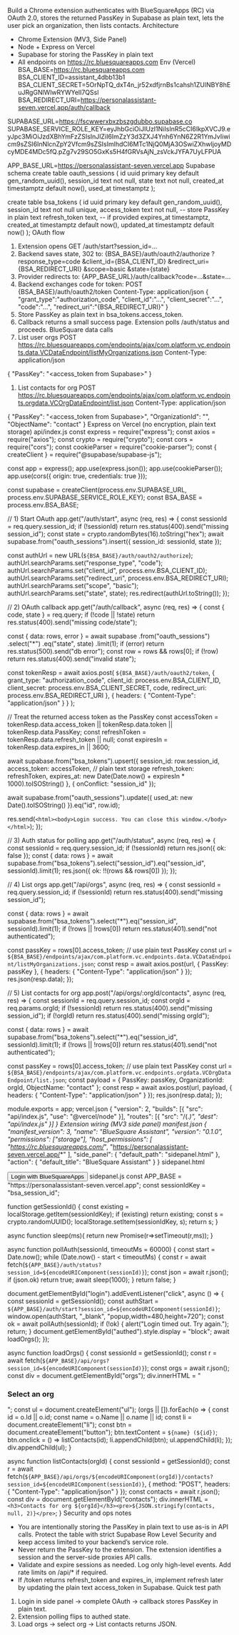 Build a Chrome extension authenticates with BlueSquareApps (RC) via OAuth 2.0, stores the returned PassKey in Supabase as plain text, lets the user pick an organization, then lists contacts.
Architecture
* Chrome Extension (MV3, Side Panel)
* Node + Express on Vercel
* Supabase for storing the PassKey in plain text
* All endpoints on https://rc.bluesquareapps.com
Env (Vercel)
BSA_BASE=https://rc.bluesquareapps.com
BSA_CLIENT_ID=assistant_4dbb13b1
BSA_CLIENT_SECRET=5OrNpTQ_dxT4n_jr52xdfjrnBs1cahsh1ZUlNBY8hEuJRgGNlWlwRYWYelI7QSsl
BSA_REDIRECT_URI=https://personalassistant-seven.vercel.app/auth/callback

SUPABASE_URL=https://fscwwerxbxzbszgdubbo.supabase.co
SUPABASE_SERVICE_ROLE_KEY=eyJhbGciOiJIUzI1NiIsInR5cCI6IkpXVCJ9.eyJpc3MiOiJzdXBhYmFzZSIsInJlZiI6ImZzY3d3ZXJ4Ynh6YnN6Z2R1YmJvIiwicm9sZSI6InNlcnZpY2Vfcm9sZSIsImlhdCI6MTc1NjQ0MjA3OSwiZXhwIjoyMDcyMDE4MDc5fQ.pZg7v29SO5GxKs5H4fGRVsAjN_zsVckJYFA7UyLFPUA

APP_BASE_URL=https://personalassistant-seven.vercel.app
Supabase schema
create table oauth_sessions (
  id uuid primary key default gen_random_uuid(),
  session_id text not null,
  state text not null,
  created_at timestamptz default now(),
  used_at timestamptz
);

create table bsa_tokens (
  id uuid primary key default gen_random_uuid(),
  session_id text not null unique,
  access_token text not null,     -- store PassKey in plain text
  refresh_token text,             -- if provided
  expires_at timestamptz,
  created_at timestamptz default now(),
  updated_at timestamptz default now()
);
OAuth flow
1. Extension opens GET /auth/start?session_id=...
2. Backend saves state, 302 to:
{BSA_BASE}/auth/oauth2/authorize
  ?response_type=code
  &client_id={BSA_CLIENT_ID}
  &redirect_uri={BSA_REDIRECT_URI}
  &scope=basic
  &state={state}
1. Provider redirects to:
{APP_BASE_URL}/auth/callback?code=...&state=...
1. Backend exchanges code for token:
POST {BSA_BASE}/auth/oauth2/token
Content-Type: application/json
{
  "grant_type":"authorization_code",
  "client_id":"...",
  "client_secret":"...",
  "code":"...",
  "redirect_uri":"{BSA_REDIRECT_URI}"
}
1. Store PassKey as plain text in bsa_tokens.access_token.
2. Callback returns a small success page. Extension polls /auth/status and proceeds.
BlueSquare data calls
1. List user orgs
POST https://rc.bluesquareapps.com/endpoints/ajax/com.platform.vc.endpoints.data.VCDataEndpoint/listMyOrganizations.json
Content-Type: application/json

{ "PassKey": "<access_token from Supabase>" }
1. List contacts for org
POST https://rc.bluesquareapps.com/endpoints/ajax/com.platform.vc.endpoints.orgdata.VCOrgDataEndpoint/list.json
Content-Type: application/json

{
  "PassKey": "<access_token from Supabase>",
  "OrganizationId": "<orgId>",
  "ObjectName": "contact"
}
Express on Vercel (no encryption, plain text storage)
api/index.js
const express = require("express");
const axios = require("axios");
const crypto = require("crypto");
const cors = require("cors");
const cookieParser = require("cookie-parser");
const { createClient } = require("@supabase/supabase-js");

const app = express();
app.use(express.json());
app.use(cookieParser());
app.use(cors({ origin: true, credentials: true }));

const supabase = createClient(process.env.SUPABASE_URL, process.env.SUPABASE_SERVICE_ROLE_KEY);
const BSA_BASE = process.env.BSA_BASE;

// 1) Start OAuth
app.get("/auth/start", async (req, res) => {
  const sessionId = req.query.session_id;
  if (!sessionId) return res.status(400).send("missing session_id");
  const state = crypto.randomBytes(16).toString("hex");
  await supabase.from("oauth_sessions").insert({ session_id: sessionId, state });

  const authUrl = new URL(`${BSA_BASE}/auth/oauth2/authorize`);
  authUrl.searchParams.set("response_type", "code");
  authUrl.searchParams.set("client_id", process.env.BSA_CLIENT_ID);
  authUrl.searchParams.set("redirect_uri", process.env.BSA_REDIRECT_URI);
  authUrl.searchParams.set("scope", "basic");
  authUrl.searchParams.set("state", state);
  res.redirect(authUrl.toString());
});

// 2) OAuth callback
app.get("/auth/callback", async (req, res) => {
  const { code, state } = req.query;
  if (!code || !state) return res.status(400).send("missing code/state");

  const { data: rows, error } = await supabase
    .from("oauth_sessions")
    .select("*")
    .eq("state", state)
    .limit(1);
  if (error) return res.status(500).send("db error");
  const row = rows && rows[0];
  if (!row) return res.status(400).send("invalid state");

  const tokenResp = await axios.post(
    `${BSA_BASE}/auth/oauth2/token`,
    {
      grant_type: "authorization_code",
      client_id: process.env.BSA_CLIENT_ID,
      client_secret: process.env.BSA_CLIENT_SECRET,
      code,
      redirect_uri: process.env.BSA_REDIRECT_URI
    },
    { headers: { "Content-Type": "application/json" } }
  );

  // Treat the returned access token as the PassKey
  const accessToken = tokenResp.data.access_token || tokenResp.data.token || tokenResp.data.PassKey;
  const refreshToken = tokenResp.data.refresh_token || null;
  const expiresIn = tokenResp.data.expires_in || 3600;

  await supabase.from("bsa_tokens").upsert({
    session_id: row.session_id,
    access_token: accessToken,                 // plain text storage
    refresh_token: refreshToken,
    expires_at: new Date(Date.now() + expiresIn * 1000).toISOString()
  }, { onConflict: "session_id" });

  await supabase.from("oauth_sessions").update({ used_at: new Date().toISOString() }).eq("id", row.id);

  res.send(`<html><body>Login success. You can close this window.</body></html>`);
});

// 3) Auth status for polling
app.get("/auth/status", async (req, res) => {
  const sessionId = req.query.session_id;
  if (!sessionId) return res.json({ ok: false });
  const { data: rows } = await supabase.from("bsa_tokens").select("session_id").eq("session_id", sessionId).limit(1);
  res.json({ ok: !!(rows && rows[0]) });
});

// 4) List orgs
app.get("/api/orgs", async (req, res) => {
  const sessionId = req.query.session_id;
  if (!sessionId) return res.status(400).send("missing session_id");

  const { data: rows } = await supabase.from("bsa_tokens").select("*").eq("session_id", sessionId).limit(1);
  if (!rows || !rows[0]) return res.status(401).send("not authenticated");

  const passKey = rows[0].access_token;       // use plain text PassKey
  const url = `${BSA_BASE}/endpoints/ajax/com.platform.vc.endpoints.data.VCDataEndpoint/listMyOrganizations.json`;
  const resp = await axios.post(url, { PassKey: passKey }, { headers: { "Content-Type": "application/json" } });
  res.json(resp.data);
});

// 5) List contacts for org
app.post("/api/orgs/:orgId/contacts", async (req, res) => {
  const sessionId = req.query.session_id;
  const orgId = req.params.orgId;
  if (!sessionId) return res.status(400).send("missing session_id");
  if (!orgId) return res.status(400).send("missing orgId");

  const { data: rows } = await supabase.from("bsa_tokens").select("*").eq("session_id", sessionId).limit(1);
  if (!rows || !rows[0]) return res.status(401).send("not authenticated");

  const passKey = rows[0].access_token;       // use plain text PassKey
  const url = `${BSA_BASE}/endpoints/ajax/com.platform.vc.endpoints.orgdata.VCOrgDataEndpoint/list.json`;
  const payload = { PassKey: passKey, OrganizationId: orgId, ObjectName: "contact" };
  const resp = await axios.post(url, payload, { headers: { "Content-Type": "application/json" } });
  res.json(resp.data);
});

module.exports = app;
vercel.json
{
  "version": 2,
  "builds": [{ "src": "api/index.js", "use": "@vercel/node" }],
  "routes": [{ "src": "/(.*)", "dest": "api/index.js" }]
}
Extension wiring (MV3 side panel)
manifest.json
{
  "manifest_version": 3,
  "name": "BlueSquare Assistant",
  "version": "0.1.0",
  "permissions": ["storage"],
  "host_permissions": [
    "https://rc.bluesquareapps.com/*",
    "https://personalassistant-seven.vercel.app/*"
  ],
  "side_panel": { "default_path": "sidepanel.html" },
  "action": { "default_title": "BlueSquare Assistant" }
}
sidepanel.html
<!doctype html>
<html>
  <body>
    <button id="login">Login with BlueSquareApps</button>
    <div id="authed" style="display:none;">
      <div id="orgs"></div>
      <div id="contacts"></div>
    </div>
    <script src="sidepanel.js"></script>
  </body>
</html>
sidepanel.js
const APP_BASE = "https://personalassistant-seven.vercel.app";
const sessionIdKey = "bsa_session_id";

function getSessionId() {
  const existing = localStorage.getItem(sessionIdKey);
  if (existing) return existing;
  const s = crypto.randomUUID();
  localStorage.setItem(sessionIdKey, s);
  return s;
}

async function sleep(ms){ return new Promise(r=>setTimeout(r,ms)); }

async function pollAuth(sessionId, timeoutMs = 60000) {
  const start = Date.now();
  while (Date.now() - start < timeoutMs) {
    const r = await fetch(`${APP_BASE}/auth/status?session_id=${encodeURIComponent(sessionId)}`);
    const json = await r.json();
    if (json.ok) return true;
    await sleep(1000);
  }
  return false;
}

document.getElementById("login").addEventListener("click", async () => {
  const sessionId = getSessionId();
  const authStart = `${APP_BASE}/auth/start?session_id=${encodeURIComponent(sessionId)}`;
  window.open(authStart, "_blank", "popup,width=480,height=720");
  const ok = await pollAuth(sessionId);
  if (!ok) { alert("Login timed out. Try again."); return; }
  document.getElementById("authed").style.display = "block";
  await loadOrgs();
});

async function loadOrgs() {
  const sessionId = getSessionId();
  const r = await fetch(`${APP_BASE}/api/orgs?session_id=${encodeURIComponent(sessionId)}`);
  const orgs = await r.json();
  const div = document.getElementById("orgs");
  div.innerHTML = "<h3>Select an org</h3>";
  const ul = document.createElement("ul");
  (orgs || []).forEach(o => {
    const id = o.Id || o.id;
    const name = o.Name || o.name || id;
    const li = document.createElement("li");
    const btn = document.createElement("button");
    btn.textContent = `${name} (${id})`;
    btn.onclick = () => listContacts(id);
    li.appendChild(btn);
    ul.appendChild(li);
  });
  div.appendChild(ul);
}

async function listContacts(orgId) {
  const sessionId = getSessionId();
  const r = await fetch(`${APP_BASE}/api/orgs/${encodeURIComponent(orgId)}/contacts?session_id=${encodeURIComponent(sessionId)}`, {
    method: "POST",
    headers: { "Content-Type": "application/json" }
  });
  const contacts = await r.json();
  const div = document.getElementById("contacts");
  div.innerHTML = `<h3>Contacts for org ${orgId}</h3><pre>${JSON.stringify(contacts, null, 2)}</pre>`;
}
Security and ops notes
* You are intentionally storing the PassKey in plain text to use as-is in API calls. Protect the table with strict Supabase Row Level Security and keep access limited to your backend’s service role.
* Never return the PassKey to the extension. The extension identifies a session and the server-side proxies API calls.
* Validate and expire sessions as needed. Log only high-level events. Add rate limits on /api/* if required.
* If /token returns refresh_token and expires_in, implement refresh later by updating the plain text access_token in Supabase.
Quick test path
1. Login in side panel → complete OAuth → callback stores PassKey in plain text.
2. Extension polling flips to authed state.
3. Load orgs → select org → List contacts returns JSON.

